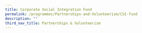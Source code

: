 ```yaml
---
title: Corporate Social Integration Fund
permalink: /programmes/Partnerships-and-Volunteerism/CSI-fund
description: ""
third_nav_title: Partnerships & Volunteerism
---
```

